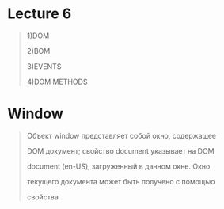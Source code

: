 # Lecture 6

>1)DOM
>
>2)BOM
>
>3)EVENTS
>
>4)DOM METHODS

# Window

>Объект window представляет собой окно, содержащее
> 
>DOM документ; свойство document указывает на DOM 
>
>document (en-US), загруженный в данном окне. Окно 
>
>текущего документа может быть получено с помощью 
>
>свойства